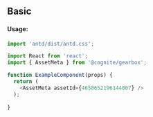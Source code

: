 ## Basic 

<!-- STORY -->

#### Usage:

```typescript jsx
import 'antd/dist/antd.css';

import React from 'react';
import { AssetMeta } from '@cognite/gearbox';

function ExampleComponent(props) {
  return (
    <AssetMeta assetId={4650652196144007} />
  );
  
}
```

